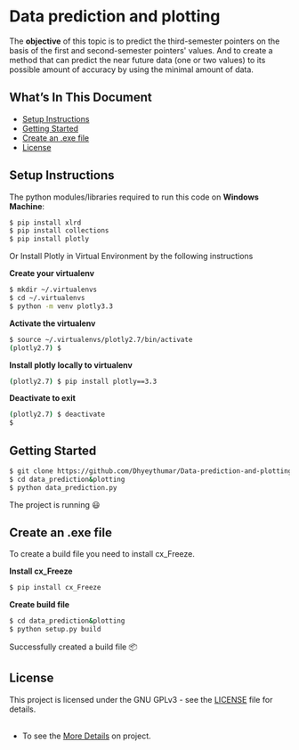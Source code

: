 # Data prediction and plotting

The **objective** of this topic is to predict the third-semester pointers on the basis of the first and second-semester pointers' values. And to create a method that can predict the near future data (one or two values) to its possible amount of accuracy by using the minimal amount of data.

## What’s In This Document
- [Setup Instructions](#setup-instructions)
- [Getting Started](#getting-started)
- [Create an .exe file](#create-an-.exe-file)
- [License](#license)


## Setup Instructions

The python modules/libraries required to run this code on **Windows Machine**:

```bash
$ pip install xlrd
$ pip install collections
$ pip install plotly
```

Or Install Plotly in Virtual Environment by the following instructions<br />

**Create your virtualenv**
```bash
$ mkdir ~/.virtualenvs
$ cd ~/.virtualenvs
$ python -m venv plotly3.3
```
**Activate the virtualenv**
```bash
$ source ~/.virtualenvs/plotly2.7/bin/activate
(plotly2.7) $
```
**Install plotly locally to virtualenv**
```bash
(plotly2.7) $ pip install plotly==3.3
```
**Deactivate to exit**
```bash
(plotly2.7) $ deactivate
$ 
```

## Getting Started

```bash
$ git clone https://github.com/Dhyeythumar/Data-prediction-and-plotting.git
$ cd data_prediction&plotting
$ python data_prediction.py
```
The project is running :smiley: <br />

## Create an .exe file

To create a build file you need to install cx_Freeze. <br />

**Install cx_Freeze**
```bash
$ pip install cx_Freeze
```
**Create build file**
```bash
$ cd data_prediction&plotting
$ python setup.py build
```
Successfully created a build file :package:

## License

This project is licensed under the GNU GPLv3 - see the [LICENSE](/LICENSE) file for details.<br />
<br/>
- To see the [More Details](/data_prediction&plotting/README.md) on project.
